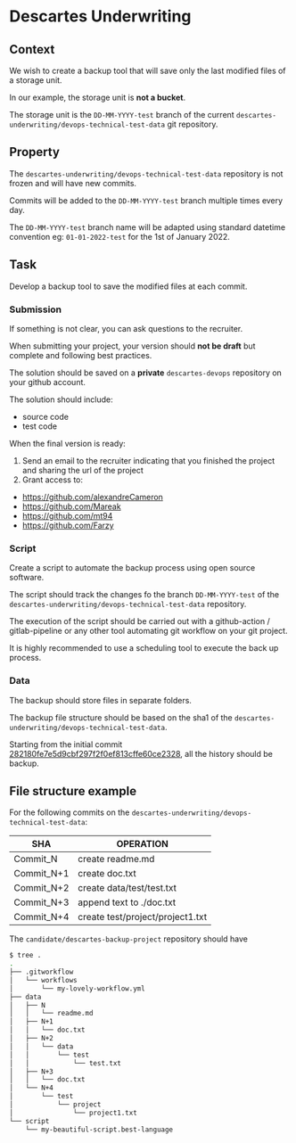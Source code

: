 # Descartes Underwriting

## Context

We wish to create a backup tool that will save only the last modified files of a storage unit.

In our example, the storage unit is **not a bucket**.

The storage unit is the `DD-MM-YYYY-test` branch of the current `descartes-underwriting/devops-technical-test-data` git repository.

## Property

The `descartes-underwriting/devops-technical-test-data` repository is not frozen and will have new commits.

Commits will be added to the `DD-MM-YYYY-test` branch multiple times every day.

The `DD-MM-YYYY-test` branch name will be adapted using standard datetime convention eg: `01-01-2022-test` for the 1st of January 2022.

## Task

Develop a backup tool to save the modified files at each commit.

### Submission

If something is not clear, you can ask questions to the recruiter.

When submitting your project, your version should **not be draft** but complete and following best practices.

The solution should be saved on a **private** `descartes-devops` repository on your github account.

The solution should include:

- source code
- test code

When the final version is ready:

1. Send an email to the recruiter indicating that you finished the project and sharing the url of the project
2. Grant access to:

- <https://github.com/alexandreCameron>
- <https://github.com/Mareak>
- <https://github.com/mt94>
- <https://github.com/Farzy>

### Script

Create a script to automate the backup process using open source software.

The script should track the changes fo the branch `DD-MM-YYYY-test` of the `descartes-underwriting/devops-technical-test-data` repository.

The execution of the script should be carried out with a github-action / gitlab-pipeline or any other tool automating git workflow on your git project.

It is highly recommended to use a scheduling tool to execute the back up process.

### Data

The backup should store files in separate folders.

The backup file structure should be based on the sha1 of the `descartes-underwriting/devops-technical-test-data`.

Starting from the initial commit [282180fe7e5d9cbf297f2f0ef813cffe60ce2328](https://github.com/descartes-underwriting/devops-technical-test-data/commit/282180fe7e5d9cbf297f2f0ef813cffe60ce2328), all the history should be backup.

## File structure example

For the following commits on the `descartes-underwriting/devops-technical-test-data`:

| SHA | OPERATION |
|-----|-----------|
| Commit_N | create readme.md |
| Commit_N+1 | create doc.txt |
| Commit_N+2 | create data/test/test.txt |
| Commit_N+3 | append text to ./doc.txt |
| Commit_N+4 | create test/project/project1.txt |

The `candidate/descartes-backup-project` repository should have

```bash
$ tree .
.
├── .gitworkflow
│   └── workflows
│       └── my-lovely-workflow.yml
├── data
│   ├── N
│   │   └── readme.md
│   ├── N+1
│   │   └── doc.txt
│   ├── N+2
│   │   └── data
│   │       └── test
│   │           └── test.txt
│   ├── N+3
│   │   └── doc.txt
│   └── N+4
│       └── test
│           └── project
│               └── project1.txt
└── script
    └── my-beautiful-script.best-language
```
